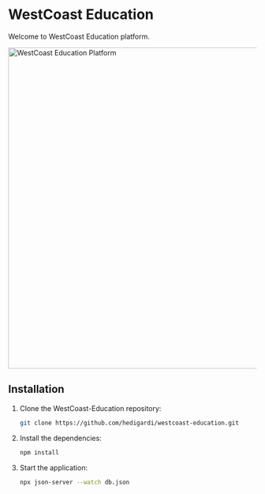 # WestCoast Education
Welcome to WestCoast Education platform.

<img src="https://imgur.com/a/D5rxM19" alt="WestCoast Education Platform" width="650px">

## Installation
1. Clone the WestCoast-Education repository:
   ```bash
   git clone https://github.com/hedigardi/westcoast-education.git
    ```
2. Install the dependencies:
   ```bash
   npm install
    ```
3. Start the application:
   ```bash
   npx json-server --watch db.json
    ```